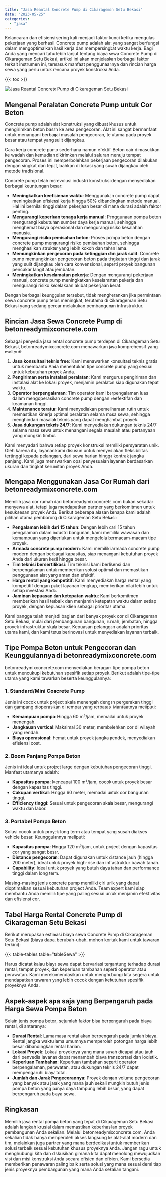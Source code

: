 ```yaml
---
title: "Jasa Reantal Concrete Pump di Cikarageman Setu Bekasi"
date: "2023-05-25"
categories: 
  - "jasa"
---
```


Kelancaran dan efisiensi sering kali menjadi faktor kunci ketika mengulas pekerjaan yang berhasil. Concrete pump adalah alat yang sangat berfungsi dalam mengoptimalkan hasil kerja dan mempersingkat waktu kerja. Bagi Anda yang mencari tahu lebih lanjut tentang biaya sewa Concrete Pump di Cikarageman Setu Bekasi, artikel ini akan menjelaskan berbagai faktor terkait instrumen ini, termasuk manfaat penggunaannya dan rincian harga sewa yang perlu untuk rencana proyek konstruksi Anda.

{{< toc >}}

![Jasa Reantal Concrete Pump di Cikarageman Setu Bekasi](https://betoncor8.github.io/pump/concrete-pump%20(11).png)

## Mengenal Peralatan Concrete Pump untuk Cor Beton

Concrete pump adalah alat konstruksi yang dibuat khusus untuk mengirimkan beton basah ke area pengecoran. Alat ini sangat bermanfaat untuk menangani berbagai masalah pengecoran, terutama pada proyek besar atau tempat yang sulit dijangkau.

Cara kerja concrete pump sederhana namun efektif. Beton cair dimasukkan ke wadah dan kemudian dikirimkan melalui saluran menuju tempat pengecoran. Proses ini memperbolehkan pekerjaan pengecoran dilakukan dengan singkat dan tepat, bahkan di lokasi yang susah dijangkau oleh metode tradisional.

Concrete pump telah merevolusi industri konstruksi dengan menyediakan berbagai keuntungan besar:

- **Meningkatkan keefisienan waktu**: Menggunakan concrete pump dapat meningkatkan efisiensi kerja hingga 50% dibandingkan metode manual. Hal ini bernilai tinggi dalam pekerjaan besar di mana durasi adalah faktor penting.
- **Mengurangi keperluan tenaga kerja manual**: Penggunaan pompa beton mengurangi kebutuhan sumber daya kerja manual, sehingga menghemat biaya operasional dan mengurangi risiko kesalahan manusia.
- **Mengurangi risiko pemisahan beton**: Proses pompa beton dengan concrete pump mengurangi risiko pemisahan beton, sehingga menghasilkan struktur yang lebih kokoh dan tahan lama.
- **Memungkinkan pengecoran pada ketinggian dan jarak sulit**: Concrete pump memungkinkan pengecoran beton pada tingkatan tinggi dan jarak yang sulit dijangkau oleh cara konvensional, seperti proyek bangunan pencakar langit atau jembatan.
- **Meningkatkan keselamatan pekerja**: Dengan mengurangi pekerjaan manual, concrete pump meningkatkan keselamatan pekerja dan mengurangi risiko kecelakaan akibat pekerjaan berat.

Dengan berbagai keunggulan tersebut, tidak mengherankan jika permintaan sewa concrete pump terus meningkat, terutama di Cikarageman Setu Bekasi yang sedang gencar melakukan pembangunan infrastruktur.

## Rincian Jasa Sewa Concrete Pump di betonreadymixconcrete.com

Sebagai penyedia jasa rental concrete pump terdepan di Cikarageman Setu Bekasi, betonreadymixconcrete.com menawarkan jasa komprehensif yang meliputi:

1. **Jasa konsultasi teknis free**: Kami menawarkan konsultasi teknis gratis untuk membantu Anda menentukan tipe concrete pump yang sesuai untuk kebutuhan proyek Anda.
2. **Pengiriman serta instalasi peralatan**: Kami mengurus pengiriman dan instalasi alat ke lokasi proyek, menjamin peralatan siap digunakan tepat waktu.
3. **Operator berpengalaman**: Tim operator kami berpengalaman luas dalam mengoperasikan concrete pump dengan keefektifan dan keamanan tinggi.
4. **Maintenance teratur**: Kami menyediakan pemeliharaan rutin untuk memastikan kinerja optimal peralatan selama masa sewa, sehingga menghindari masalah teknis yang dapat menghambat proyek.
5. **Jasa dukungan teknis 24/7**: Kami menyediakan dukungan teknis 24/7 selama masa sewa untuk menangani segala masalah atau pertanyaan yang mungkin timbul.

Kami menyadari bahwa setiap proyek konstruksi memiliki persyaratan unik. Oleh karena itu, layanan kami disusun untuk menyediakan fleksibilitas tertinggi kepada pelanggan, dari sewa harian hingga kontrak jangka panjang. Kami juga menawarkan opsi penyesuaian layanan berdasarkan ukuran dan tingkat kerumitan proyek Anda.

## Mengapa Menggunakan Jasa Cor Rumah dari betonreadymixconcrete.com

Memilih jasa cor rumah dari betonreadymixconcrete.com bukan sekadar menyewa alat, tetapi juga mendapatkan partner yang berkomitmen untuk kesuksesan proyek Anda. Berikut beberapa alasan kenapa kami adalah pilihan utama pemborong di Cikarageman Setu Bekasi:

- **Pengalaman lebih dari 15 tahun**: Dengan lebih dari 15 tahun pengalaman dalam industri bangunan, kami memiliki wawasan dan kemampuan yang diperlukan untuk mengelola bermacam-macam tipe proyek.
- **Armada concrete pump modern**: Kami memiliki armada concrete pump modern dengan berbagai kapasitas, siap menangani kebutuhan proyek Anda dari ukuran kecil hingga besar.
- **Tim teknisi bersertifikasi**: Tim teknisi kami berlisensi dan berpengalaman untuk memberikan solusi optimal dan memastikan penggunaan alat yang aman dan efektif.
- **Harga rental yang kompetitif**: Kami menyediakan harga rental yang kompetitif dengan paket layanan lengkap, memberikan nilai lebih untuk setiap investasi Anda.
- **Jaminan kepuasan dan ketepatan waktu**: Kami berkomitmen memberikan hasil terbaik dan menjamin ketepatan waktu dalam setiap proyek, dengan kepuasan klien sebagai prioritas utama.

Kami bangga telah menjadi bagian dari banyak proyek cor di Cikarageman Setu Bekasi, mulai dari pembangunan bangunan, rumah, jembatan, hingga proyek infrastruktur skala besar. Kepuasan pelanggan adalah prioritas utama kami, dan kami terus berinovasi untuk menyediakan layanan terbaik.

## Tipe Pompa Beton untuk Pengecoran dan Keunggulannya di betonreadymixconcrete.com

betonreadymixconcrete.com menyediakan beragam tipe pompa beton untuk mencukupi kebutuhan spesifik setiap proyek. Berikut adalah tipe-tipe utama yang kami tawarkan beserta keunggulannya:

### 1\. Standard/Mini Concrete Pump

Jenis ini cocok untuk project skala menengah dengan pergerakan tinggi dan gampang dioperasikan di tempat yang terbatas. Manfaatnya meliputi:

- **Kemampuan pompa**: Hingga 60 m³/jam, memadai untuk proyek menengah.
- **Jangkauan vertical**: Maksimal 30 meter, membolehkan cor di wilayah yang rendah.
- **Biaya operasional**: Hemat untuk proyek jangka pendek, menyediakan efisiensi cost.

### 2\. Boom Panjang Pompa Beton

Jenis ini ideal untuk project large dengan kebutuhan pengecoran tinggi. Manfaat utamanya adalah:

- **Kapasitas pompa**: Mencapai 100 m³/jam, cocok untuk proyek besar dengan kapasitas tinggi.
- **Cakupan vertikal**: Hingga 60 meter, memadai untuk cor bangunan tinggi.
- **Efficiency tinggi**: Sesuai untuk pengecoran skala besar, mengurangi waktu dan labor.

### 3\. Portabel Pompa Beton

Solusi cocok untuk proyek long term atau tempat yang susah diakses vehicle besar. Keunggulannya meliputi:

- **Kapasitas pompa**: Hingga 120 m³/jam, untuk project dengan kapasitas cor yang sangat besar.
- **Distance pengecoran**: Dapat digunakan untuk distance jauh (hingga 200 meter), ideal untuk proyek high-rise dan infrastruktur bawah tanah.
- **Capability**: Ideal untuk proyek yang butuh daya tahan dan performance tinggi dalam long term.

Masing-masing jenis concrete pump memiliki ciri unik yang dapat dioptimalkan sesuai kebutuhan project Anda. Team expert kami siap membantu Anda memilih tipe yang paling sesuai untuk menjamin efektivitas dan efisiensi cor.

## Tabel Harga Rental Concrete Pump di Cikarageman Setu Bekasi

Berikut merupakan estimasi biaya sewa Concrete Pump di Cikarageman Setu Bekasi (biaya dapat berubah-ubah, mohon kontak kami untuk tawaran terkini):

{{< table-tables table="tableSewa" >}}

Harus dicatat kalau biaya sewa dapat bervariasi tergantung terhadap durasi rental, tempat proyek, dan keperluan tambahan seperti operator atau perawatan. Kami merekomendasikan untuk menghubungi kita segera untuk mendapatkan tawaran yang lebih cocok dengan kebutuhan spesifik proyeknya Anda.

## Aspek-aspek apa saja yang Berpengaruh pada Harga Sewa Pompa Beton

Selain jenis pompa beton, sejumlah faktor bisa berpengaruh pada biaya rental, di antaranya:

- **Durasi Rental**: Lama masa rental akan berpengaruh pada jumlah biaya. Rental jangka waktu lama umumnya memperoleh potongan harga lebih besar dibandingkan rental harian.
- **Lokasi Proyek**: Lokasi proyeknya yang mana susah dicapai atau jauh dari penyedia layanan dapat menambah biaya transportasi dan logistik.
- **Keperluan Tambahan**: Keperluan tambahan seperti operator berpengalaman, perawatan, atau dukungan teknis 24/7 dapat mempengaruhi biaya total.
- **Jumlah dan Jarak Pengecorannya**: Proyek dengan volume pengecoran yang banyak atau jarak yang mana jauh sekali mungkin butuh jenis pompa beton yang punya daya tampung lebih besar, yang dapat berpengaruh pada biaya sewa.

## Ringkasan

Memilih jasa rental pompa beton yang tepat di Cikarageman Setu Bekasi adalah langkah krusial dalam memastikan keberhasilan proyek pembangunan Anda sekalian. Melalui betonreadymixconcrete.com, Anda sekalian tidak hanya memperoleh akses langsung ke alat-alat modern dan tim, melainkan juga partner yang mana berdedikasi untuk memberikan solusi terbaik sesuai kebutuhan khusus proyeknya Anda. Jangan ragu untuk menghubungi kita dan diskusikan gimana kita dapat menolong mewujudkan visi dan misi konstruksi Anda secara efisien dan efisien. Kami bersedia memberikan penawaran paling baik serta solusi yang mana sesuai demi tiap jenis proyeknya pembangunan yang mana Anda sekalian tangani.
